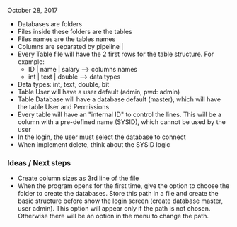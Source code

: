 October 28, 2017

* Databases are folders
* Files inside these folders are the tables
* Files names are the tables names
* Columns are separated by pipeline |
* Every Table file will have the 2 first rows for the table structure. For example: 
    * ID | name | salary  --> columns names
    * int | text | double --> data types
* Data types: int, text, double, bit
* Table User will have a user default (admin, pwd: admin)
* Table Database will have a database default (master), which will have the table User and Permissions
* Every table will have an "internal ID" to control the lines. This will be a column with a pre-defined name (SYSID), which cannot be used by the user
* In the login, the user must select the database to connect
* When implement delete, think about the SYSID logic

### Ideas / Next steps

* Create column sizes as 3rd line of the file
* When the program opens for the first time, give the option to choose the folder to create the databases. Store this path in a file and create the basic structure before show the login screen (create database master, user admin). This option will appear only if the path is not chosen. Otherwise there will be an option in the menu to change the path. 
